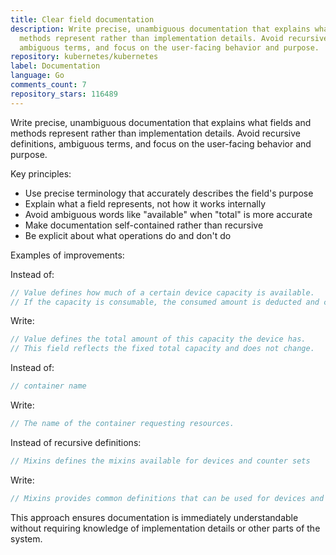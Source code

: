 ```yaml
---
title: Clear field documentation
description: Write precise, unambiguous documentation that explains what fields and
  methods represent rather than implementation details. Avoid recursive definitions,
  ambiguous terms, and focus on the user-facing behavior and purpose.
repository: kubernetes/kubernetes
label: Documentation
language: Go
comments_count: 7
repository_stars: 116489
---
```


Write precise, unambiguous documentation that explains what fields and methods represent rather than implementation details. Avoid recursive definitions, ambiguous terms, and focus on the user-facing behavior and purpose.

Key principles:
- Use precise terminology that accurately describes the field's purpose
- Explain what a field represents, not how it works internally  
- Avoid ambiguous words like "available" when "total" is more accurate
- Make documentation self-contained rather than recursive
- Be explicit about what operations do and don't do

Examples of improvements:

Instead of:
```go
// Value defines how much of a certain device capacity is available.
// If the capacity is consumable, the consumed amount is deducted and cached in memory by the scheduler.
```

Write:
```go
// Value defines the total amount of this capacity the device has.
// This field reflects the fixed total capacity and does not change.
```

Instead of:
```go
// container name
```

Write:
```go
// The name of the container requesting resources.
```

Instead of recursive definitions:
```go
// Mixins defines the mixins available for devices and counter sets
```

Write:
```go
// Mixins provides common definitions that can be used for devices and counter sets in the ResourceSlice.
```

This approach ensures documentation is immediately understandable without requiring knowledge of implementation details or other parts of the system.